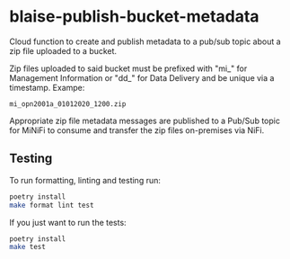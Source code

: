 # blaise-publish-bucket-metadata

Cloud function to create and publish metadata to a pub/sub topic about a zip file uploaded to a bucket.

Zip files uploaded to said bucket must be prefixed with "mi_" for Management Information or "dd_" for Data Delivery and be unique via a timestamp. Exampe:

`mi_opn2001a_01012020_1200.zip`

Appropriate zip file metadata messages are published to a Pub/Sub topic for MiNiFi to consume and transfer the zip files on-premises via NiFi.

## Testing

To run formatting, linting and testing run:

```sh
poetry install
make format lint test
```

If you just want to run the tests:

```sh
poetry install
make test
```

